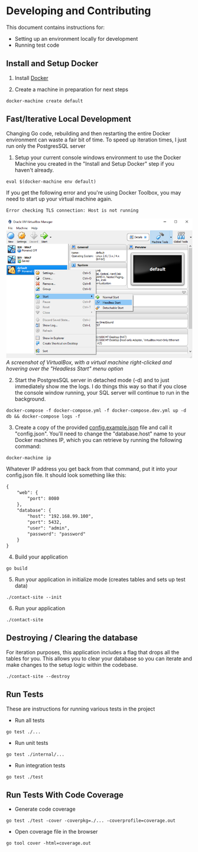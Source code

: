 # Developing and Contributing

This document contains instructions for:
- Setting up an environment locally for development
- Running test code

## Install and Setup Docker

1) Install [Docker](https://docs.docker.com/desktop/)

2) Create a machine in preparation for next steps
```
docker-machine create default
```

## Fast/Iterative Local Development

Changing Go code, rebuilding and then restarting the entire Docker environment can waste a fair bit of time. To speed up iteration times, I just run only the PostgresSQL server 

1) Setup your current console windows environment to use the Docker Machine you created in the "Install and Setup Docker" step if you haven't already.
```
eval $(docker-machine env default)
```

If you get the following error and you're using Docker Toolbox, you may need to start up your virtual machine again.
```
Error checking TLS connection: Host is not running
```
![A screenshot of VirtualBox, with a virtual machine right-clicked and hovering over the "Headless Start" menu option](docs/en/images/vbox-start-virtual-machine.png)
*A screenshot of VirtualBox, with a virtual machine right-clicked and hovering over the "Headless Start" menu option*

2) Start the PostgresSQL server in detached mode (-d) and to just immediately show me the logs. I do things this way so that if you close the console window running, your SQL server will continue to run in the background.
```
docker-compose -f docker-compose.yml -f docker-compose.dev.yml up -d db && docker-compose logs -f
```

3) Create a copy of the provided [config.example.json](/config.example.json) file and call it "config.json". You'll need to change the "database.host" name to your Docker machines IP, which you can retrieve by running the following command:
```
docker-machine ip
```

Whatever IP address you get back from that command, put it into your config.json file. It should look something like this:
```
{
	"web": {
		"port": 8080
	},
	"database": {
		"host": "192.168.99.100",
		"port": 5432,
		"user": "admin",
		"password": "password"
	}
}
```

4) Build your application
```
go build
```

5) Run your application in initialize mode (creates tables and sets up test data)
```
./contact-site --init
```

6) Run your application
```
./contact-site
```

## Destroying / Clearing the database

For iteration purposes, this application includes a flag that drops all the tables for you. This allows you to clear your database so you can iterate and make changes to the setup logic within the codebase.

```
./contact-site --destroy
```

## Run Tests

These are instructions for running various tests in the project

* Run all tests
```
go test ./...
```

* Run unit tests
```
go test ./internal/...
```

* Run integration tests
```
go test ./test
```

## Run Tests With Code Coverage

* Generate code coverage
```
go test ./test -cover -coverpkg=./... -coverprofile=coverage.out
```

* Open coverage file in the browser
```
go tool cover -html=coverage.out
```

